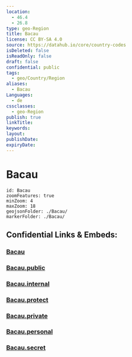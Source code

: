 ```yaml
---
location:
  - 46.4
  - 26.8
type: geo-Region
title: Bacau
license: CC BY-SA 4.0
source: https://datahub.io/core/country-codes
isDeleted: false
isReadOnly: false
draft: false
confidential: public
tags:
  - geo/Country/Region
aliases:
  - Bacau
Languages:
  - de
cssclasses:
  - geo-Region
publish: true
linkTitle:
keywords:
layout:
publishDate:
expiryDate:
---
```


# Bacau

```leaflet
id: Bacau
zoomFeatures: true 
minZoom: 4 
maxZoom: 18
geojsonFolder: ./Bacau/
markerFolder: ./Bacau/
```


## Confidential Links & Embeds: 

### [Bacau](/_Standards/Earth/Continent/Europe/Europe~East/Romania/Regions~Romania/Romania~Nord-Est/Bacau.md) 

### [Bacau.public](/_public/Earth/Continent/Europe/Europe~East/Romania/Regions~Romania/Romania~Nord-Est/Bacau.public.md) 

### [Bacau.internal](/_internal/Earth/Continent/Europe/Europe~East/Romania/Regions~Romania/Romania~Nord-Est/Bacau.internal.md) 

### [Bacau.protect](/_protect/Earth/Continent/Europe/Europe~East/Romania/Regions~Romania/Romania~Nord-Est/Bacau.protect.md) 

### [Bacau.private](/_private/Earth/Continent/Europe/Europe~East/Romania/Regions~Romania/Romania~Nord-Est/Bacau.private.md) 

### [Bacau.personal](/_personal/Earth/Continent/Europe/Europe~East/Romania/Regions~Romania/Romania~Nord-Est/Bacau.personal.md) 

### [Bacau.secret](/_secret/Earth/Continent/Europe/Europe~East/Romania/Regions~Romania/Romania~Nord-Est/Bacau.secret.md)

